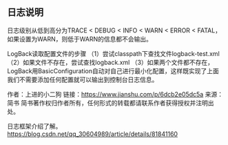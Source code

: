 ## 日志说明
日志级别从低到高分为TRACE < DEBUG < INFO < WARN < ERROR < FATAL，如果设置为WARN，则低于WARN的信息都不会输出。

LogBack读取配置文件的步骤
（1）尝试classpath下查找文件logback-test.xml
（2）如果文件不存在，尝试查找logback.xml
（3）如果两个文件都不存在，LogBack用BasicConfiguration自动对自己进行最小化配置，这样既实现了上面我们不需要添加任何配置就可以输出到控制台日志信息。

作者：上进的小二狗
链接：https://www.jianshu.com/p/6dcb2e05dc5a
来源：简书
简书著作权归作者所有，任何形式的转载都请联系作者获得授权并注明出处。

日志框架介绍了解。
https://blog.csdn.net/qq_30604989/article/details/81841160



